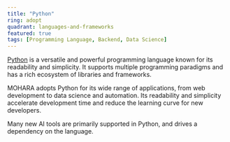 ```yaml
---
title: "Python"
ring: adopt
quadrant: languages-and-frameworks
featured: true
tags: [Programming Language, Backend, Data Science]
---
```


[Python](https://www.python.org/) is a versatile and powerful programming language known for its readability and simplicity. It supports multiple programming paradigms and has a rich ecosystem of libraries and frameworks.

MOHARA adopts Python for its wide range of applications, from web development to data science and automation. Its readability and simplicity accelerate development time and reduce the learning curve for new developers.

Many new AI tools are primarily supported in Python, and drives a dependency on the language.
